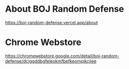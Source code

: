# About BOJ Random Defense
https://boj-random-defense.vercel.app/about

# Chrome Webstore
https://chromewebstore.google.com/detail/boj-random-defense/dcjggddbgfeieokmfbefkeompjkcjiee